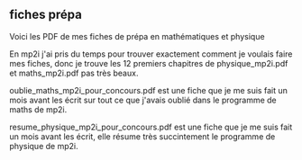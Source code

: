 ## fiches prépa
Voici les PDF de mes fiches de prépa en mathématiques et physique

En mp2i j'ai pris du temps pour trouver exactement comment je voulais faire mes fiches, donc je trouve les 12 premiers chapitres de physique_mp2i.pdf et maths_mp2i.pdf pas très beaux.

oublie_maths_mp2i_pour_concours.pdf est une fiche que je me suis fait un mois avant les écrit sur tout ce que j'avais oublié dans le programme de maths de mp2i.

resume_physique_mp2i_pour_concours.pdf est une fiche que je me suis fait un mois avant les écrit, elle résume très succintement le programme de physique de mp2i.
